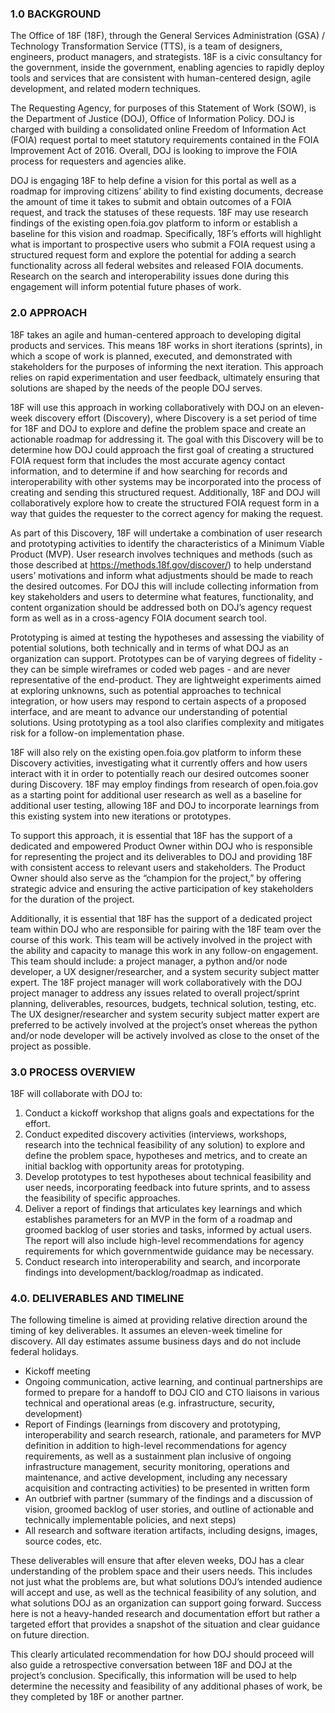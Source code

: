 ### 1.0		BACKGROUND

The Office of 18F (18F), through the General Services Administration (GSA) / Technology Transformation Service (TTS), is a team of designers, engineers, product managers, and strategists. 18F is a civic consultancy for the government, inside the government, enabling agencies to rapidly deploy tools and services that are consistent with human-centered design, agile development, and related modern techniques.

The Requesting Agency, for purposes of this Statement of Work (SOW), is the Department of Justice (DOJ), Office of Information Policy. DOJ is charged with building a consolidated online Freedom of Information Act (FOIA) request portal to meet statutory requirements contained in the FOIA Improvement Act of 2016. Overall, DOJ is looking to improve the FOIA process for requesters and agencies alike. 

DOJ is engaging 18F to help define a vision for this portal as well as a roadmap for improving citizens’ ability to find existing documents, decrease the amount of time it takes to submit and obtain outcomes of a FOIA request, and track the statuses of these requests. 18F may use research findings of the existing open.foia.gov platform to inform or establish a baseline for this vision and roadmap. Specifically, 18F’s efforts will highlight what is important to prospective users who submit a FOIA request using a structured request form and explore the potential for adding a search functionality across all federal websites and released FOIA documents. Research on the search and interoperability issues done during this engagement will inform potential future phases of work. 

### 2.0		APPROACH 

18F takes an agile and human-centered approach to developing digital products and services. This means 18F works in short iterations (sprints), in which a scope of work is planned, executed, and demonstrated with stakeholders for the purposes of informing the next iteration. This approach relies on rapid experimentation and user feedback, ultimately ensuring that solutions are shaped by the needs of the people DOJ serves.

18F will use this approach in working collaboratively with DOJ on an eleven-week discovery effort (Discovery), where Discovery is a set period of time for 18F and DOJ to explore and define the problem space and create an actionable roadmap for addressing it. The goal with this Discovery will be to determine how DOJ could approach the first goal of creating a structured FOIA request form that includes the most accurate agency contact information, and to determine if and how searching for records and interoperability with other systems may be incorporated into the process of creating and sending this structured request. Additionally, 18F and DOJ will collaboratively explore how to create the structured FOIA request form in a way that guides the requester to the correct agency for making the request.

As part of this Discovery, 18F will undertake a combination of user research and prototyping activities to identify the characteristics of a Minimum Viable Product (MVP). User research involves techniques and methods (such as those described at https://methods.18f.gov/discover/) to help understand users’ motivations and inform what adjustments should be made to reach the desired outcomes. For DOJ this will include collecting information from key stakeholders and users to determine what features, functionality, and content organization should be addressed both on DOJ’s agency request form as well as in a cross-agency FOIA document search tool. 

Prototyping is aimed at testing the hypotheses and assessing the viability of potential solutions, both technically and in terms of what DOJ as an organization can support. Prototypes can be of varying degrees of fidelity - they can be simple wireframes or coded web pages - and are never representative of the end-product. They are lightweight experiments aimed at exploring unknowns, such as potential approaches to technical integration, or how users may respond to certain aspects of a proposed interface, and are meant to advance our understanding of potential solutions. Using prototyping as a tool also clarifies complexity and mitigates risk for a follow-on implementation phase.

18F will also rely on the existing open.foia.gov platform to inform these Discovery activities, investigating what it currently offers and how users interact with it in order to potentially reach our desired outcomes sooner during Discovery. 18F may employ findings from research of open.foia.gov as a starting point for additional user research as well as a baseline for additional user testing, allowing 18F and DOJ to incorporate learnings from this existing system into new iterations or prototypes. 

To support this approach, it is essential that 18F has the support of a dedicated and empowered Product Owner within DOJ who is responsible for representing the project and its deliverables to DOJ and providing 18F with consistent access to relevant users and stakeholders. The Product Owner should also serve as the “champion for the project,” by offering strategic advice and ensuring the active participation of key stakeholders for the duration of the project. 

Additionally, it is essential that 18F has the support of a dedicated project team within DOJ who are responsible for pairing with the 18F team over the course of this work. This team will be actively involved in the project with the ability and capacity to manage this work in any follow-on engagement. This team should include: a project manager, a python and/or node developer, a UX designer/researcher, and a system security subject matter expert. The 18F project manager will work collaboratively with the DOJ project manager to address any issues related to overall project/sprint planning, deliverables, resources, budgets, technical solution, testing, etc. The UX designer/researcher and system security subject matter expert are preferred to be actively involved at the project’s onset whereas the python and/or node developer will be actively involved as close to the onset of the project as possible.

### 3.0  		PROCESS OVERVIEW

18F will collaborate with DOJ to: 

1. Conduct a kickoff workshop that aligns goals and expectations for the effort. 
1. Conduct expedited discovery activities (interviews, workshops, research into the technical feasibility of any solution) to explore and define the problem space, hypotheses and metrics, and to create an initial backlog with opportunity areas for prototyping.
1. Develop prototypes to test hypotheses about technical feasibility and user needs, incorporating feedback into future sprints, and to assess the feasibility of specific approaches. 
1. Deliver a report of findings that articulates key learnings and which establishes parameters for an MVP in the form of a roadmap and groomed backlog of user stories and tasks, informed by actual users. The report will also include high-level recommendations for agency requirements for which governmentwide guidance may be necessary.
1. Conduct research into interoperability and search, and incorporate findings into development/backlog/roadmap as indicated.

### 4.0.		DELIVERABLES AND TIMELINE		

The following timeline is aimed at providing relative direction around the timing of key deliverables. It assumes an eleven-week timeline for discovery. All day estimates assume business days and do not include federal holidays.

- Kickoff meeting
- Ongoing communication, active learning, and continual partnerships are formed to prepare for a handoff to DOJ CIO and CTO liaisons in various technical and operational areas (e.g. infrastructure, security, development) 
- Report of Findings (learnings from discovery and prototyping, interoperability and search  research, rationale, and parameters for MVP definition in addition to high-level recommendations for agency requirements, as well as a sustainment plan inclusive of ongoing infrastructure management, security monitoring, operations and maintenance, and active development, including any necessary acquisition and contracting activities) to be presented in written form
- An outbrief with partner (summary of the findings and a discussion of vision, groomed backlog of user stories, and outline of actionable and technically implementable policies, and next steps) 
- All research and software iteration artifacts, including designs, images, source codes, etc.

These deliverables will ensure that after eleven weeks, DOJ has a clear understanding of the problem space and their users needs. This includes not just what the problems are, but what solutions DOJ’s intended audience will accept and use, as well as the technical feasibility of any solution, and what solutions DOJ as an organization can support going forward. Success here is not a heavy-handed research and documentation effort but rather a targeted effort that provides a snapshot of the situation and clear guidance on future direction.

This clearly articulated recommendation for how DOJ should proceed will also guide a retrospective conversation between 18F and DOJ at the project’s conclusion. Specifically, this information will be used to help determine the necessity and feasibility of any additional phases of work, be they completed by 18F or another partner.
